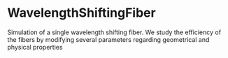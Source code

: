 # WavelengthShiftingFiber
Simulation of a single wavelength shifting fiber. We study the efficiency of the fibers by modifying several parameters regarding geometrical and physical properties
